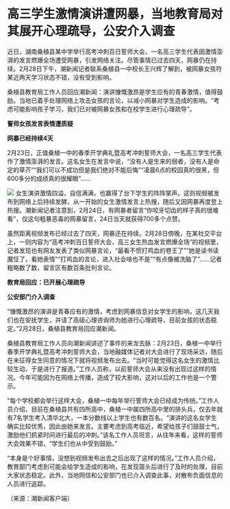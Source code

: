 # 高三学生激情演讲遭网暴，当地教育局对其展开心理疏导，公安介入调查

近日，湖南桑植县某中学举行高考冲刺百日誓师大会，一名高三学生代表因激情澎湃的发言燃爆全场遭受网暴，引发网络关注。尽管事情已过去四天，网暴仍在持续。2月28日下午，潮新闻记者联系桑植县一中校长王兴辉了解到，被网暴女孩符某近两天学习状态不错，没有受到影响。

桑植县教育局工作人员回应潮新闻：演讲慷慨激昂是学生应有的青春激情，值得鼓励。当地已着手处理网络上攻击女孩的言论，以减小网暴对学生造成的影响。“考虑可能影响孩子学习，我们已对被网暴女孩和在校学生进行心理疏导”。

**誓师女孩发言表情遭质疑**

**网暴已经持续4天**

2月23日，正值桑植一中的春季开学典礼暨高考冲刺誓师大会，一名高三学生代表作了激情澎湃的发言。这名女生在发言中说，“没有人是生来的弱者，没有人是命定的草芥”“我们可以不成功但是我们绝对不能后悔”“凌晨6点的校园真的很黑，但600多分的成绩真的很耀眼”……

![](https://inews.gtimg.com/om_bt/Od8WWwS4wKvKSqxz60EmxuL_o5_ZsO6-A0QmeHng6k5uoAA/1000)
女生演讲激情四溢，自信满满，也赢得了台下学生的阵阵掌声。这则视频被发布到网络上后持续发酵，从一开始的女生激情发言上热搜，随后又因网暴再度登上热搜。潮新闻记者注意到，2月24日，有网暴者留言“你咬牙切齿的样子真的很难看”，仅这句粗暴恶毒的网暴留言，24日当天就获得700多个点赞。

虽然距离视频发布已经过去了四天，网暴还在持续。2月28日傍晚，在某社交平台上，一则内容为“高考冲刺百日誓师大会，高三女生热血发言燃爆全场”的视频里，记者发现也有网友发表了类似网暴言论，“最看不惯打鸡血的卷王了”“她是读书读魔怔了，看她表情”“打鸡血的言论，进入社会啥也不是”“有点像被洗脑了”……记者粗略数了数，留言区有数百条批判言论。

**教育局回应：已开展心理疏导**

**公安部门介入调查**

“慷慨激昂的演讲是青春应有的激情，考虑到网暴信息对女学生的影响，这几天我们也在安抚学生，并请了高级心理咨询师为她进行心理疏导，目前女孩的状态稳定。”2月28日，桑植县教育局回应潮新闻。

桑植县教育局工作人员向潮新闻讲述了事件的来龙去脉：2月23日，桑植一中举行春季开学典礼暨高考冲刺誓师大会，当地融媒体记者对大会进行了现场采访，随后在未征得女生同意的情况下就将视频发布出去。“当时可能觉得这名女生的激情比较生动，于是进行了报道。”工作人员称，以前誓师大会从来没有出现过这样的情况。今年可能因为在网络上传播，造成了较大影响，这对以后的工作也是一个警示。

“每个学校都会举行这样大会，桑植一中每年举行誓师大会已经成为传统。”工作人员介绍，目前在桑植县共有四所高中，桑植一中属四所高中里的排头兵，仅去年就有7名学生考入清华北大，一本分数线以上学生也有数百名。“演讲的这名女学生确实比较优秀，因此由她来发言。主要考虑到高考临近，希望给孩子们鼓鼓士气，激励他们抓紧时间进行最后的冲刺。”该名工作人员坦言，从往年来看，这样的誓师大会效果不错，“学生们也从中受到鼓励。”

“本身是个好事情，没想到视频发布出去之后出现了这样的情况。”工作人员介绍，教育部门考虑到可能会给学生造成的影响，在发现苗头后进行了及时的处理，目前大家状态稳定。此外，当地网信和公安部门也已介入调查此事，对散布负面信息的人员进行追踪。

（来源：潮新闻客户端）

